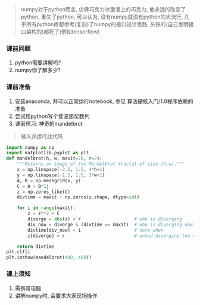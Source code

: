 > numpy对于python而言, 仿佛巧克力冰激凌上的巧克力, 他永远的改变了python, 重生了python, 可以认为, 没有numpy就没有python的大流行, 几乎所有python库都参考(复刻)了numpy的接口设计思路, 头铁的(自己发明接口架构的)都死了(例如tensorflow)

### 课前问题
1. python需要讲解吗?
2. numpy你了解多少?

### 课前准备
1. 安装anaconda, 并可以正常运行notebook, 参见 算法硬核入门/1.0程序依赖的准备
2. 尝试用python写个斐波那契数列
3. 课前预习: 神奇的mandelbrot
> 输入并运行此代码
```python
import numpy as np
import matplotlib.pyplot as plt
def mandelbrot(h, w, maxit=20, r=2):
    """Returns an image of the Mandelbrot fractal of size (h,w)."""
    x = np.linspace(-2.5, 1.5, 4*h+1)
    y = np.linspace(-1.5, 1.5, 3*w+1)
    A, B = np.meshgrid(x, y)
    C = A + B*1j
    z = np.zeros_like(C)
    divtime = maxit + np.zeros(z.shape, dtype=int)

    for i in range(maxit):
        z = z**2 + C
        diverge = abs(z) > r                    # who is diverging
        div_now = diverge & (divtime == maxit)  # who is diverging now
        divtime[div_now] = i                    # note when
        z[diverge] = r                          # avoid diverging too much

    return divtime
plt.clf()
plt.imshow(mandelbrot(400, 400))

```



### 课上须知
1. 需携带电脑
2. 讲解numpy时, 会要求大家现场操作
